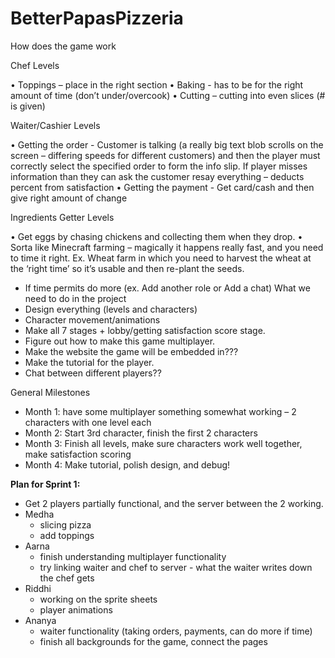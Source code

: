 # BetterPapasPizzeria

How does the game work

Chef Levels

•	Toppings – place in the right section 
•	Baking  - has to be for the right amount of time (don’t under/overcook)
•	Cutting – cutting into even slices (# is given)

Waiter/Cashier Levels

•	Getting the order - Customer is talking (a really big text blob scrolls  on the screen – differing speeds for different customers) and then the player must correctly select the specified order to form the info slip. If player misses information than they can ask the customer resay everything – deducts percent from satisfaction
•	Getting the payment - Get card/cash and then give right amount of change 

Ingredients Getter Levels

•	Get eggs by chasing chickens and collecting them when they drop. 
•	Sorta like Minecraft farming – magically it happens really fast, and you need to time it right. Ex. Wheat farm in which you need to harvest the wheat at the ‘right time’ so it’s usable and then re-plant the seeds.

-	If time permits do more (ex. Add another role or Add a chat)
What we need to do in the project
-	Design everything (levels and characters)
-	Character movement/animations
-	Make all 7 stages + lobby/getting satisfaction score stage.	
-	Figure out how to make this game multiplayer.
-	Make the website the game will be embedded in???
-	Make the tutorial for the player.
-	Chat between different players??

General Milestones 
-	Month 1: have some multiplayer something somewhat working – 2 characters with one level each 
-	Month 2: Start 3rd character, finish the first 2 characters 
-	Month 3: Finish all levels, make sure characters work well together, make satisfaction scoring
-	Month 4: Make tutorial, polish design, and debug!

**Plan for Sprint 1:**
- Get 2 players partially functional, and the server between the 2 working. 
- Medha
    - slicing pizza
    - add toppings
- Aarna
    - finish understanding multiplayer functionality
    - try linking waiter and chef to server - what the waiter writes down the chef gets 
- Riddhi
    - working on the sprite sheets
    - player animations 
- Ananya
    - waiter functionality (taking orders, payments, can do more if time)
    - finish all backgrounds for the game, connect the pages
